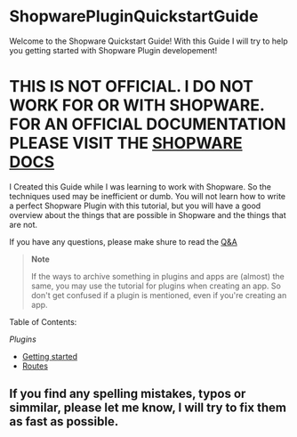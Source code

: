 # ShopwarePluginQuickstartGuide

Welcome to the Shopware Quickstart Guide! With this Guide I will try to help you getting started with Shopware Plugin developement!

# **THIS IS NOT OFFICIAL. I DO NOT WORK FOR OR WITH SHOPWARE. FOR AN OFFICIAL DOCUMENTATION PLEASE VISIT THE [SHOPWARE DOCS](https://docs.shopware.com/en)**

I Created this Guide while I was learning to work with Shopware. So the techniques used may be inefficient or dumb. You will not learn how to write a perfect Shopware Plugin with this tutorial, but you will have a good overview about the things that are possible in Shopware and the things that are not.

If you have any questions, please make shure to read the [Q&A](https://github.com/kollhdxdlp/ShopwarePluginQuickstartGuide/blob/main/Q%26A.md)

>__Note__
>
> If the ways to archive something in plugins and apps are (almost) the same, you may use the tutorial for plugins when creating an app. So don't get confused if a plugin is mentioned, even if you're creating an app.

Table of Contents:

*Plugins*
- [Getting started](https://github.com/kollhdxdlp/ShopwarePluginQuickstartGuide/blob/main/GettingStarted.md)
- [Routes](https://github.com/kollhdxdlp/ShopwarePluginQuickstartGuide/blob/main/Routes.md)


## If you find any spelling mistakes, typos or simmilar, please let me know, I will try to fix them as fast as possible.
